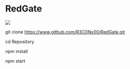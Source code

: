 # RedGate
![](https://github.com/R3C0Nx00/RedGate/blob/master/redgate.png)

git clone https://www.github.com/R3C0Nx00/RedGate.git

cd Repository

npm install

npm start
